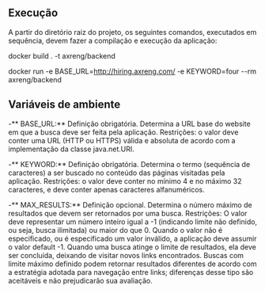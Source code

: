 ## Execução
A partir do diretório raiz do projeto, os seguintes comandos, executados em sequência, devem fazer a
compilação e execução da aplicação:


docker build . -t axreng/backend

docker run -e BASE_URL=http://hiring.axreng.com/ -e KEYWORD=four --rm axreng/backend


## Variáveis de ambiente
-** BASE_URL:** Definição obrigatória. Determina a URL base do website em que a busca deve ser feita pela aplicação. Restrições: o valor deve conter uma URL (HTTP ou HTTPS) válida e absoluta de acordo com a implementação da classe java.net.URI.

-** KEYWORD:** Definição obrigatória. Determina o termo (sequência de caracteres) a ser buscado no conteúdo das páginas visitadas pela aplicação. Restrições: o valor deve conter no mínimo 4 e no máximo 32 caracteres, e deve conter apenas caracteres alfanuméricos.

-** MAX_RESULTS:** Definição opcional. Determina o número máximo de resultados que devem ser retornados por uma busca. Restrições: O valor deve representar um número inteiro igual a -1 (indicando limite não definido, ou seja, busca ilimitada) ou maior do que 0. Quando o valor não é especificado, ou é especificado um valor inválido, a aplicação deve assumir o valor default -1. Quando uma busca atinge o limite de resultados, ela deve ser concluída, deixando de visitar novos links encontrados. Buscas com limite máximo definido podem retornar resultados diferentes de acordo com a estratégia adotada para navegação entre links; diferenças desse tipo são aceitáveis e não prejudicarão sua avaliação.